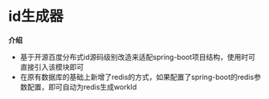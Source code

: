 # id生成器

**介绍**

- 基于开源百度分布式id源码级别改造来适配spring-boot项目结构，使用时可直接引入该模块即可
- 在原有数据库的基础上新增了redis的方式，如果配置了spring-boot的redis参数配置，即可自动为redis生成workId

